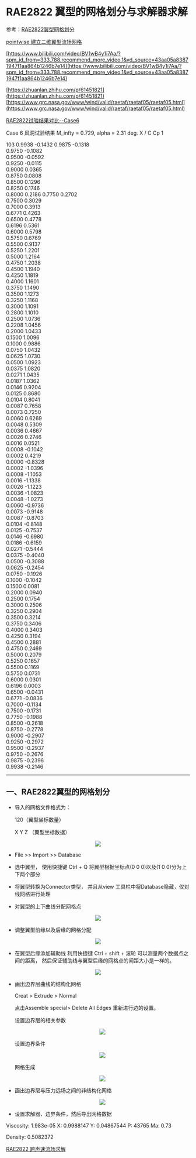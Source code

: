 # RAE2822 翼型的网格划分与求解器求解
参考：[RAE2822翼型网格划分](https://www.bilibili.com/video/BV1xg411T7xF/?spm_id_from=333.788.recommend_more_video.2&vd_source=43aa05a83871947f1aa864b1246b7e14)

[pointwise 建立二维翼型流场网格](http://www.doczj.com/doc/5a6063876-4.html)

[https://www.bilibili.com/video/BV1wB4y1i7Aa/?spm_id_from=333.788.recommend_more_video.1&vd_source=43aa05a83871947f1aa864b1246b7e14](https://www.bilibili.com/video/BV1wB4y1i7Aa/?spm_id_from=333.788.recommend_more_video.1&vd_source=43aa05a83871947f1aa864b1246b7e14)

[https://zhuanlan.zhihu.com/p/61451821](https://zhuanlan.zhihu.com/p/61451821)
[https://www.grc.nasa.gov/www/wind/valid/raetaf/raetaf05/raetaf05.html](https://www.grc.nasa.gov/www/wind/valid/raetaf/raetaf05/raetaf05.html)

[RAE2822试验结果对比--Case6](https://www.grc.nasa.gov/www/wind/valid/raetaf/raetaf05/cp.exp.gen)


>>>
Case 6 风洞试验结果
M_infty = 0.729, alpha = 2.31 deg.
X / C
Cp
    1
 
  103
0.9938 -0.1432
0.9875 -0.1318                                                            
0.9750 -0.1082                                                            
0.9500 -0.0592                                                            
0.9250 -0.0115                                                            
0.9000  0.0365                                                            
0.8750  0.0808                                                            
0.8500  0.1296                                                            
0.8250  0.1746                                                            
0.8000  0.2186
0.7750  0.2702                                                            
0.7500  0.3029                                                            
0.7000  0.3913                                                            
0.6771  0.4263                                                            
0.6500  0.4778                                                            
0.6196  0.5361                                                            
0.6000  0.5798                                                            
0.5750  0.6769                                                            
0.5500  0.9137                                                            
0.5250  1.2201                                                            
0.5000  1.2164                                                            
0.4750  1.2038                                                            
0.4500  1.1940                                                            
0.4250  1.1819                                                            
0.4000  1.1601                                                            
0.3750  1.1490                                                            
0.3500  1.1273                                                            
0.3250  1.1168                                                            
0.3000  1.1091                                                            
0.2800  1.1010                                                            
0.2500  1.0736                                                            
0.2208  1.0456                                                            
0.2000  1.0433                                                            
0.1500  1.0096                                                            
0.1000  0.9886                                                            
0.0750  1.0432                                                            
0.0625  1.0730                                                            
0.0500  1.0923                                                            
0.0375  1.0820                                                            
0.0271  1.0435                                                            
0.0187  1.0362                                                            
0.0146  0.9204                                                            
0.0125  0.8680                                                            
0.0104  0.8041                                                            
0.0087  0.7658                                                            
0.0073  0.7250                                                            
0.0060  0.6269                                                            
0.0048  0.5309                                                            
0.0036  0.4667                                                            
0.0026  0.2746                                                            
0.0016  0.0521                                                            
0.0008 -0.1042                                                            
0.0002  0.4219                                                            
0.0000 -0.8328                                                            
0.0002 -1.0396                                                            
0.0008 -1.1053                                                            
0.0016 -1.1338                                                            
0.0026 -1.1223                                                            
0.0036 -1.0823                                                            
0.0048 -1.0273                                                            
0.0060 -0.9736                                                            
0.0073 -0.9148                                                            
0.0087 -0.8703                                                            
0.0104 -0.8148                                                            
0.0125 -0.7537                                                            
0.0146 -0.6980                                                            
0.0186 -0.6159                                                            
0.0271 -0.5444                                                            
0.0375 -0.4040                                                            
0.0500 -0.3088                                                            
0.0625 -0.2454                                                            
0.0750 -0.1926                                                            
0.1000 -0.1042                                                            
0.1500  0.0081                                                            
0.2000  0.0940                                                            
0.2500  0.1754                                                            
0.3000  0.2506                                                            
0.3250  0.2904                                                            
0.3500  0.3214                                                            
0.3750  0.3406                                                            
0.4000  0.3403                                                            
0.4250  0.3194                                                            
0.4500  0.2881                                                            
0.4750  0.2469                                                            
0.5000  0.2079                                                            
0.5250  0.1657                                                            
0.5500  0.1169                                                            
0.5750  0.0731                                                            
0.6000  0.0301                                                            
0.6196  0.0003                                                            
0.6500 -0.0431                                                            
0.6771 -0.0836                                                            
0.7000 -0.1134                                                            
0.7500 -0.1731                                                            
0.7750 -0.1988                                                            
0.8500 -0.2618                                                            
0.8750 -0.2778                                                            
0.9000 -0.2907                                                            
0.9250 -0.2972                                                            
0.9500 -0.2937                                                            
0.9750 -0.2676                                                            
0.9875 -0.2396                                                            
0.9938 -0.2146             
>>>
---

## 一、RAE2822翼型的网格划分


* 导入的网格文件格式为：

    120（翼型坐标数量）

    X Y Z （翼型坐标数据）


<p align="center">
<img src="../images/rae1.png"/>
</p>

* File >> Import >> Database

* 选中翼型， 使用快捷键 Ctrl + Q 将翼型根据坐标点(0 0 0)以及(1 0 0)分为上下两个部分

* 将翼型转换为Connector类型， 并且从view 工具栏中将Database隐藏，仅对线网格进行处理

* 对翼型的上下曲线分配网格点

<p align="center">
<img src="../images/rae2.png"/>
</p>

* 调整翼型前缘以及后缘的网格分配
<p align="center">
<img src="../images/rae3.png"/>
</p>

* 在翼型后缘添加辅助线
利用快捷键 Ctrl + shift + 滚轮 可以测量两个数据点之间的距离， 然后保证辅助线与翼型后缘的网格点的间距大小是一样的。
<p align="center">
<img src="../images/rae4.png"/>
</p>

* 画出边界层曲线的结构化网格

     Creat > Extrude > Normal
  
    点击Assemble special> Delete All Edges 重新进行边的设置。
    
    设置边界层的相关参数
    <p align="center">
    <img src="../images/rae5.png"/>
    </p>
    设置边界条件
    <p align="center">
    <img src="../images/rae6.png"/>
    </p>
    网格生成
    <p align="center">
    <img src="../images/rae7.png"/>
    </p>
* 画出边界层与压力远场之间的非结构化网格
  <p align="center">
    <img src="../images/rae8.png"/>
    </p>
* 设置求解器、边界条件，然后导出网格数据

Viscosity: 1.983e-05
X:         0.9988147
Y:         0.04867544
P:         43765
Ma:        0.73

Density: 0.5082372

[RAE2822 跨声速流场求解](http://www.360doc.com/content/18/1128/14/50625244_797791736.shtml)

